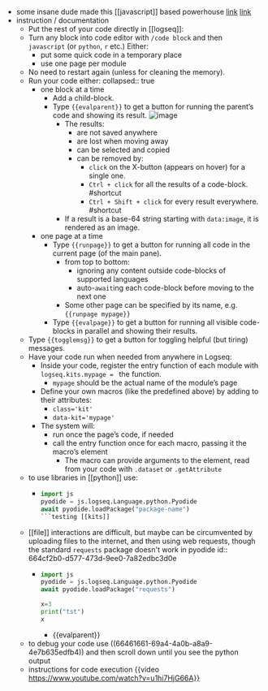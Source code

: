 - some insane dude made this [[javascript]] based powerhouse [link](https://discuss.logseq.com/t/edit-and-run-javascript-code-inside-logseq-itself/20763) [link](https://discuss.logseq.com/t/edit-and-run-python-code-inside-logseq-itself/20829)
- instruction / documentation
	- Put the rest of your code directly in [[logseq]]:
	- Turn any block into code editor with `/code block` and then `javascript` (or `python`, `r` etc.) Either:
		- put some quick code in a temporary place
		- use one page per module
	- No need to restart again (unless for cleaning the memory).
	- Run your code either:
	  collapsed:: true
		- one block at a time
			- Add a child-block.
			- Type `{{evalparent}}` to get a button for running the parent’s code and showing its result.
			  ![image](https://discuss.logseq.com/uploads/default/original/2X/d/d2cc54b5fa05428c66270748f100dfe55f999d71.png)
				- The results:
					- are not saved anywhere
					- are lost when moving away
					- can be selected and copied
					- can be removed by:
						- `click` on the X-button (appears on hover) for a single one.
						- `Ctrl + click` for all the results of a code-block. #shortcut
						- `Ctrl + Shift + click` for every result everywhere. #shortcut
				- If a result is a base-64 string starting with `data:image`, it is rendered as an image.
		- one page at a time
			- Type `{{runpage}}` to get a button for running all code in the current page (of the main pane).
				- from top to bottom:
					- ignoring any content outside code-blocks of supported languages
					- auto-`await`ing each code-block before moving to the next one
				- Some other page can be specified by its name, e.g. `{{runpage mypage}}`
			- Type `{{evalpage}}` to get a button for running all visible code-blocks in parallel and showing their results.
	- Type `{{togglemsg}}` to get a button for toggling helpful (but tiring) messages.
	- Have your code run when needed from anywhere in Logseq:
		- Inside your code, register the entry function of each module with `logseq.kits.mypage = ` the function.
			- `mypage` should be the actual name of the module’s page
		- Define your own macros (like the predefined above) by adding to their attributes:
			- `class='kit'`
			- `data-kit='mypage'`
		- The system will:
			- run once the page’s code, if needed
			- call the entry function once for each macro, passing it the macro’s element
				- The macro can provide arguments to the element, read from your code with `.dataset` or `.getAttribute`
	- to use libraries in [[python]] use:
		- ```python
		  import js
		  pyodide = js.logseq.Language.python.Pyodide
		  await pyodide.loadPackage("package-name")
		  ```testing [[kits]]
	- [[file]] interactions are difficult, but maybe can be circumvented by uploading files to the internet, and then using web requests, though the standard `requests` package doesn't work in pyodide
	  id:: 664cf2b0-d577-473d-9ee0-7a82edbc3d0e
		- ```python
		  import js
		  pyodide = js.logseq.Language.python.Pyodide
		  await pyodide.loadPackage("requests")
		  
		  x=3
		  print("tst")
		  x
		  ```
			- {{evalparent}}
	- to debug your code use ((66461661-69a4-4a0b-a8a9-4e7b635edfb4)) and then scroll down until you see the python output
	- instructions for code execution
	  {{video https://www.youtube.com/watch?v=u1hi7HjG66A}}